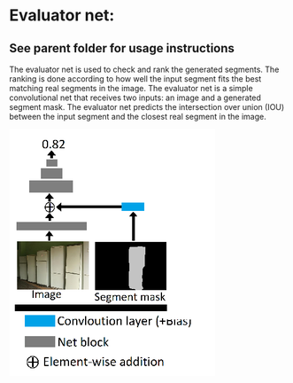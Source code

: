 # Evaluator net:
## See parent folder for usage instructions  
 The evaluator net is used to check and rank the generated segments. The ranking is done according to how well the input segment fits the best matching real segments in the image. The evaluator net is a simple convolutional net that receives two inputs: an image and a generated segment mask. The evaluator net predicts the intersection over union (IOU) between the input segment and the closest real segment in the image. 

![](/Evaluation/Figure.png)
